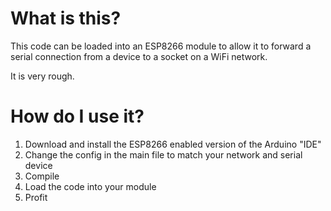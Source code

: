 What is this?
=============

This code can be loaded into an ESP8266 module to allow it to forward a serial connection from a device to a socket on a WiFi network.

It is very rough.


How do I use it?
================

1. Download and install the ESP8266 enabled version of the Arduino "IDE"
2. Change the config in the main file to match your network and serial device
3. Compile
4. Load the code into your module
5. Profit

